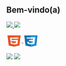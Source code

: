 ## Bem-vindo(a)

 <div>
   <a href="https://github.com/PedroCrqs">
   <img height="150em" src="https://github-readme-stats.vercel.app/api?username=pedrocrqs&show_icons=true&theme=tokyonight&include_all_commits=true&count_private=true"/>
   <img height="150em" src="https://github-readme-stats.vercel.app/api/top-langs/?username=pedrocqs&layout=compact&langs_count=6&theme=tokyonight"/>
</div>
    
<br>
    
<div style="display: inline_block">
    <img align="center" alt="HTML" height="30" width="40" src="https://raw.githubusercontent.com/devicons/devicon/master/icons/html5/html5-original.svg">
  <img align="center" alt="CSS" height="30" width="40" src="https://raw.githubusercontent.com/devicons/devicon/master/icons/css3/css3-original.svg">
</div>
 
<br>
 
<div> 
  <a href = "mailto:pedrocerqueira0506@gmail.com"><img src="https://img.shields.io/badge/-Gmail-%23333?style=for-the-badge&logo=gmail&logoColor=white" target="_blank"></a>
  <a href="empty" target="_blank"><img src="##" target="_blank"></a>
</div>
